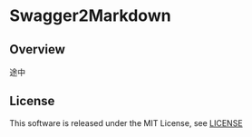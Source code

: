 # Swagger2Markdown

## Overview

途中

## License

This software is released under the MIT License, see [LICENSE](./LICENSE)
